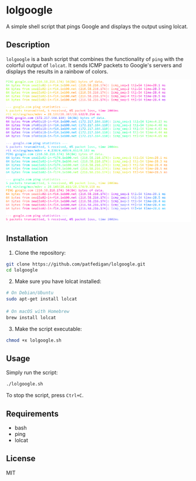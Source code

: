 # lolgoogle

A simple shell script that pings Google and displays the output using lolcat.

## Description

`lolgoogle` is a bash script that combines the functionality of `ping` with the colorful output of `lolcat`. It sends ICMP packets to Google's servers and displays the results in a rainbow of colors.

![output from CLI](lolgoogle.PNG "Output")

## Installation

1. Clone the repository:
```bash
git clone https://github.com/patfedigan/lolgoogle.git
cd lolgoogle
```

2. Make sure you have lolcat installed:
```bash
# On Debian/Ubuntu
sudo apt-get install lolcat

# On macOS with Homebrew
brew install lolcat
```

3. Make the script executable:
```bash
chmod +x lolgoogle.sh
```

## Usage

Simply run the script:
```bash
./lolgoogle.sh
```

To stop the script, press `Ctrl+C`.

## Requirements

- bash
- ping
- lolcat

## License

MIT


